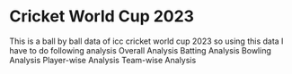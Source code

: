 # Cricket World Cup 2023

This is a ball by ball data of icc cricket world cup 2023 so using this data I have to do following analysis
Overall Analysis
Batting Analysis
Bowling Analysis
Player-wise Analysis
Team-wise Analysis
